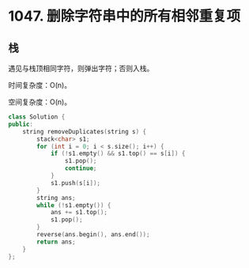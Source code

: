 # 1047. 删除字符串中的所有相邻重复项

## 栈

遇见与栈顶相同字符，则弹出字符；否则入栈。

时间复杂度：O(n)。

空间复杂度：O(n)。

```cpp
class Solution {
public:
    string removeDuplicates(string s) {
        stack<char> s1;
        for (int i = 0; i < s.size(); i++) {
            if (!s1.empty() && s1.top() == s[i]) {
                s1.pop();
                continue;
            }
            s1.push(s[i]);
        }
        string ans;
        while (!s1.empty()) {
            ans += s1.top();
            s1.pop();
        }
        reverse(ans.begin(), ans.end());
        return ans;
    }
};
```